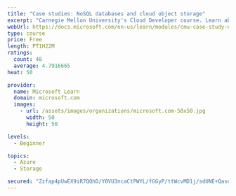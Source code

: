 ```yaml
---
title: "Case studies: NoSQL databases and cloud object storage"
excerpt: "Carnegie Mellon University's Cloud Developer course. Learn about two more types of storage - NoSQL databases and object storage - with case studies from industry."
webUrl: https://docs.microsoft.com/en-us/learn/modules/cmu-case-study-nosql-databases/
type: course
price: Free
length: PT1H22M
ratings:
  count: 48
  average: 4.7916665
heat: 50

provider:
  name: Microsoft Learn
  domain: microsoft.com
  images:
    - url: /assets/images/organizations/microsoft.com-50x50.jpg
      width: 50
      height: 50

levels:
  - Beginner

topics:
  - Azure
  - Storage

secured: "Zzfap4pUwEX9iR7QQhD/Y0VU3ncaCtPWYL/fGGyP/ttWcvMD1j/sdUNE+QasuW8Z3lFBvmE0CKx+E0KmlwpdAf68LoCaeUFKt8l7dk0Mr5WMH8s0Ko6KWdOcip0VBzwQpkcKmlXkjEpsNNRp99RraxYQ4GUvd3Hr093Hjhg2Q/CT+T7NA93phVUv4UttAE7FMB/IXyMU34zNnOA7taMzlkGJ6WfXca7XCi4qvE2Ge9KtxH3p1NlHq18/BGfM9IZWC4QxkOV/XdJYUoZUscUuvjMBV9/hv9Hsh+tN2P3Xa1abRWOOWL9fpbBc/4N49F6cytKV9ZdHYGiZAe0luJiqGFSvOO4OA0919xNCG6UGdbMtwRQxiZLXw4lWi9EMXY/QdbnLNTv6XpZRSP2eYGPUDE3421F8IOzWhnM0X8nbWoQ=;Krxl0i92FTVXrKKQaSVzuA=="
---
```


